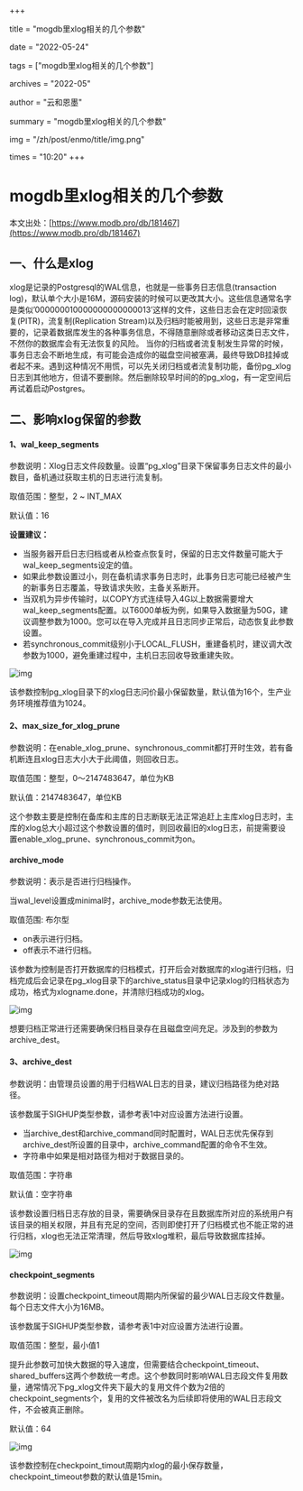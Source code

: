 +++

title = "mogdb里xlog相关的几个参数" 

date = "2022-05-24" 

tags = ["mogdb里xlog相关的几个参数"] 

archives = "2022-05" 

author = "云和恩墨" 

summary = "mogdb里xlog相关的几个参数"

img = "/zh/post/enmo/title/img.png" 

times = "10:20"
+++

# mogdb里xlog相关的几个参数

本文出处：[https://www.modb.pro/db/181467](https://www.modb.pro/db/181467)

## 一、什么是xlog

xlog是记录的Postgresql的WAL信息，也就是一些事务日志信息(transaction log)，默认单个大小是16M，源码安装的时候可以更改其大小。这些信息通常名字是类似’000000010000000000000013’这样的文件，这些日志会在定时回滚恢复(PITR)，流复制(Replication Stream)以及归档时能被用到，这些日志是非常重要的，记录着数据库发生的各种事务信息，不得随意删除或者移动这类日志文件，不然你的数据库会有无法恢复的风险。
  当你的归档或者流复制发生异常的时候，事务日志会不断地生成，有可能会造成你的磁盘空间被塞满，最终导致DB挂掉或者起不来。遇到这种情况不用慌，可以先关闭归档或者流复制功能，备份pg_xlog日志到其他地方，但请不要删除。然后删除较早时间的的pg_xlog，有一定空间后再试着启动Postgres。

## 二、影响xlog保留的参数

#### 1、wal_keep_segments

参数说明：Xlog日志文件段数量。设置“pg_xlog”目录下保留事务日志文件的最小数目，备机通过获取主机的日志进行流复制。

取值范围：整型，2 ~ INT_MAX

默认值：16

**设置建议：**

- 当服务器开启日志归档或者从检查点恢复时，保留的日志文件数量可能大于wal_keep_segments设定的值。
- 如果此参数设置过小，则在备机请求事务日志时，此事务日志可能已经被产生的新事务日志覆盖，导致请求失败，主备关系断开。
- 当双机为异步传输时，以COPY方式连续导入4G以上数据需要增大wal_keep_segments配置。以T6000单板为例，如果导入数据量为50G，建议调整参数为1000。您可以在导入完成并且日志同步正常后，动态恢复此参数设置。
- 若synchronous_commit级别小于LOCAL_FLUSH，重建备机时，建议调大改参数为1000，避免重建过程中，主机日志回收导致重建失败。

![img](../images/20211129-a2ebfd4e-cf7c-46aa-ad62-bb6cacb4dcdd.png)

该参数控制pg_xlog目录下的xlog日志问价最小保留数量，默认值为16个，生产业务环境推荐值为1024。

#### 2、max_size_for_xlog_prune

参数说明：在enable_xlog_prune、synchronous_commit都打开时生效，若有备机断连且xlog日志大小大于此阈值，则回收日志。

取值范围：整型，0～2147483647‬，单位为KB

默认值：2147483647‬，单位KB

这个参数主要是控制在备库和主库的日志断联无法正常追赶上主库xlog日志时，主库的xlog总大小超过这个参数设置的值时，则回收最旧的xlog日志，前提需要设置enable_xlog_prune、synchronous_commit为on。

#### archive_mode

参数说明：表示是否进行归档操作。

当wal_level设置成minimal时，archive_mode参数无法使用。

取值范围: 布尔型

- on表示进行归档。
- off表示不进行归档。

该参数为控制是否打开数据库的归档模式，打开后会对数据库的xlog进行归档，归档完成后会记录在pg_xlog目录下的archive_status目录中记录xlog的归档状态为成功，格式为xlogname.done，并清除归档成功的xlog。

![img](../images/20211129-bf8de33c-a36f-4771-9075-b0047052f2cf.png)

想要归档正常进行还需要确保归档目录存在且磁盘空间充足。涉及到的参数为archive_dest。

#### 3、archive_dest

参数说明：由管理员设置的用于归档WAL日志的目录，建议归档路径为绝对路径。

该参数属于SIGHUP类型参数，请参考表1中对应设置方法进行设置。

- 当archive_dest和archive_command同时配置时，WAL日志优先保存到archive_dest所设置的目录中，archive_command配置的命令不生效。
- 字符串中如果是相对路径为相对于数据目录的。

取值范围：字符串

默认值：空字符串

该参数设置归档日志存放的目录，需要确保目录存在且数据库所对应的系统用户有该目录的相关权限，并且有充足的空间，否则即使打开了归档模式也不能正常的进行归档，xlog也无法正常清理，然后导致xlog堆积，最后导致数据库挂掉。

![img](../images/20211129-e220a45e-264d-4c26-adbc-a388ffcf1aee.png)

#### checkpoint_segments

参数说明：设置checkpoint_timeout周期内所保留的最少WAL日志段文件数量。每个日志文件大小为16MB。

该参数属于SIGHUP类型参数，请参考表1中对应设置方法进行设置。

取值范围：整型，最小值1

提升此参数可加快大数据的导入速度，但需要结合checkpoint_timeout、shared_buffers这两个参数统一考虑。这个参数同时影响WAL日志段文件复用数量，通常情况下pg_xlog文件夹下最大的复用文件个数为2倍的checkpoint_segments个，复用的文件被改名为后续即将使用的WAL日志段文件，不会被真正删除。

默认值：64

![img](../images/20211129-059e38e8-318a-4d6b-814d-acf83808725f.png)

该参数控制在checkpoint_timout周期内xlog的最小保存数量，checkpoint_timeout参数的默认值是15min。
